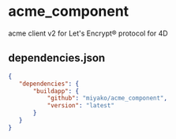 # acme_component
acme client v2 for Let's Encrypt® protocol for 4D

## dependencies.json

 ```json
{
	"dependencies": {
		"buildapp": {
			"github": "miyako/acme_component",
			"version": "latest"
		}
	}
}
```
